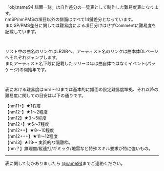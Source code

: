 <p>「obj:name94 譜面一覧」は自作差分の一覧表として制作した難易度表になります。<br>
nmSP/nmPMSの項目以外の譜面はすべて14鍵差分となっています。<br>
またSP/PMS差分に関しては難易度による項目分けはせずCommentに難易度を記載しています。</p>
<br>
<p>リスト中の曲名のリンクはLR2IRへ、アーティスト名のリンクは曲本体DLページへそれぞれジャンプします。<br>
またアーティスト名下段に記載したリリース年は曲自体ではなくイベント(パッケージ)の開始年です。</p>
<br>
<p>表における難易度はnm1～10までは基本的に譜面の設定難易度準拠、それ以降の難易度に関しての目安は以下の通りです。</p>
<p>【nm11+】★1程度<br>
【nm12-】★1～2程度<br>
【nm12】★3～5程度<br>
【nm12+】★5～7程度<br>
【nm12++】★8～10程度<br>
【nm12+++】★11～12程度<br>
【nm13】★13～ 実質的な隔離枠。<br>
【nm？】無理皿/縦連打/ギミック/地雷など特殊スキル要求が特に強いもの。</p>
<hr>
<p>表に関して何かありましたら <a href='https://twitter.com/name94' target='_blank'>@name94</a>までご連絡ください。</p>
